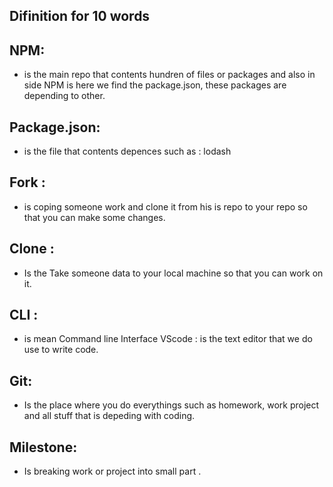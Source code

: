 ## Difinition for 10 words

## NPM: 
* is the main repo that contents hundren of files or packages and also in side NPM is here we find the package.json, these packages are depending to other. 
## Package.json:
* is the file that contents depences such as : lodash
## Fork :
* is coping someone work and clone it from his is repo to your repo so that you can make some changes.
## Clone :
* Is the Take someone data to your local machine so that you can work on it.
 ## CLI :
 * is mean Command line Interface
 VScode : is the text editor that we do use to write code.
## Git:
* Is the place where you do everythings such as homework, work project and all stuff that is depeding with coding.
## Milestone:
* Is breaking work or project into small part .
  

